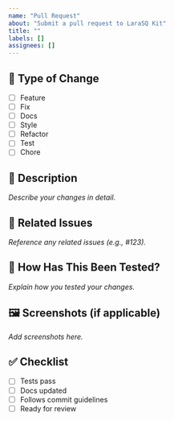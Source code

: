 ```yaml
---
name: "Pull Request"
about: "Submit a pull request to LaraSQ Kit"
title: ""
labels: []
assignees: []
---
```


## 🔧 Type of Change
- [ ] Feature
- [ ] Fix
- [ ] Docs
- [ ] Style
- [ ] Refactor
- [ ] Test
- [ ] Chore

## 📝 Description

_Describe your changes in detail._

## 🔗 Related Issues

_Reference any related issues (e.g., #123)._ 

## 🧪 How Has This Been Tested?

_Explain how you tested your changes._

## 🖼️ Screenshots (if applicable)

_Add screenshots here._

## ✅ Checklist
- [ ] Tests pass
- [ ] Docs updated
- [ ] Follows commit guidelines
- [ ] Ready for review 
